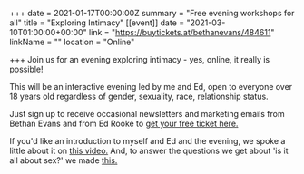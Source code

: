 +++
date = 2021-01-17T00:00:00Z
summary = "Free evening workshops for all"
title = "Exploring Intimacy"
[[event]]
date = "2021-03-10T01:00:00+00:00"
link = "https://buytickets.at/bethanevans/484611"
linkName = ""
location = "Online"

+++
Join us for an evening exploring intimacy - yes, online, it really is possible!

This will be an interactive evening led by me and Ed, open to everyone over 18 years old regardless of gender, sexuality, race, relationship status.

Just sign up to receive occasional newsletters and marketing emails from Bethan Evans and from Ed Rooke to [get your free ticket here.](https://buytickets.at/bethanevans)

If you'd like an introduction to myself and Ed and the evening, we spoke a little about it on [this video.](https://fb.watch/3fWTf_g5g1/)  And, to answer the questions we get about 'is it all about sex?' we made [this.](https://www.facebook.com/554383154995760/videos/236518371521802)